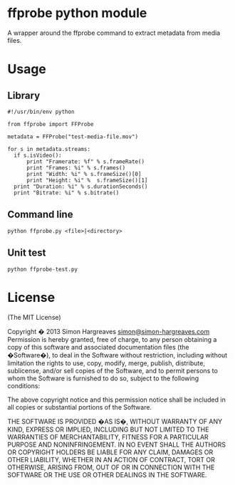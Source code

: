 ffprobe python module
=====================

A wrapper around the ffprobe command to extract metadata from media files.

# Usage

## Library

```
#!/usr/bin/env python

from ffprobe import FFProbe

metadata = FFProbe("test-media-file.mov")

for s in metadata.streams:
  if s.isVideo():
      print "Framerate: %f" % s.frameRate()
      print "Frames: %i" % s.frames()
      print "Width: %i" % s.frameSize()[0]
      print "Height: %i" %  s.frameSize()[1]
  print "Duration: %i" % s.durationSeconds()
  print "Bitrate: %i" % s.bitrate()
```

## Command line
```python ffprobe.py <file>|<directory>```

## Unit test
```python ffprobe-test.py```

# License
(The MIT License)

Copyright � 2013 Simon Hargreaves <simon@simon-hargreaves.com>
Permission is hereby granted, free of charge, to any person obtaining a copy of this software and associated documentation files (the �Software�), to deal in the Software without restriction, including without limitation the rights to use, copy, modify, merge, publish, distribute, sublicense, and/or sell copies of the Software, and to permit persons to whom the Software is furnished to do so, subject to the following conditions:

The above copyright notice and this permission notice shall be included in all copies or substantial portions of the Software.

THE SOFTWARE IS PROVIDED �AS IS�, WITHOUT WARRANTY OF ANY KIND, EXPRESS OR IMPLIED, INCLUDING BUT NOT LIMITED TO THE WARRANTIES OF MERCHANTABILITY, FITNESS FOR A PARTICULAR PURPOSE AND NONINFRINGEMENT. IN NO EVENT SHALL THE AUTHORS OR COPYRIGHT HOLDERS BE LIABLE FOR ANY CLAIM, DAMAGES OR OTHER LIABILITY, WHETHER IN AN ACTION OF CONTRACT, TORT OR OTHERWISE, ARISING FROM, OUT OF OR IN CONNECTION WITH THE SOFTWARE OR THE USE OR OTHER DEALINGS IN THE SOFTWARE.
